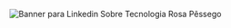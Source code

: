 ![Banner para Linkedin Sobre Tecnologia Rosa Pêssego](https://github.com/caoslourenco/Como_the_llama_GameStore/assets/18141491/dc40e05e-a42a-4b05-84de-796a412cbef0)
